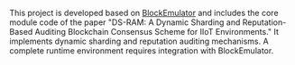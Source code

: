 This project is developed based on [BlockEmulator](https://github.com/HuangLab-SYSU/block-emulator) and includes the core module code of the paper "DS-RAM: A Dynamic Sharding and Reputation-Based Auditing Blockchain Consensus Scheme for IIoT Environments." It implements dynamic sharding and reputation auditing mechanisms. A complete runtime environment requires integration with BlockEmulator.
